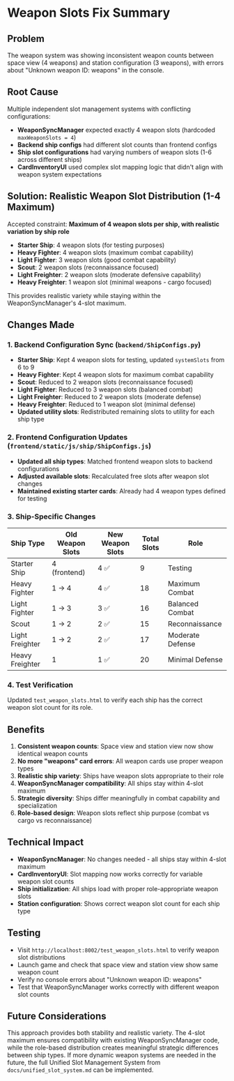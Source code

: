 # Weapon Slots Fix Summary

## Problem
The weapon system was showing inconsistent weapon counts between space view (4 weapons) and station configuration (3 weapons), with errors about "Unknown weapon ID: weapons" in the console.

## Root Cause
Multiple independent slot management systems with conflicting configurations:
- **WeaponSyncManager** expected exactly 4 weapon slots (hardcoded `maxWeaponSlots = 4`)
- **Backend ship configs** had different slot counts than frontend configs
- **Ship slot configurations** had varying numbers of weapon slots (1-6 across different ships)
- **CardInventoryUI** used complex slot mapping logic that didn't align with weapon system expectations

## Solution: Realistic Weapon Slot Distribution (1-4 Maximum)
Accepted constraint: **Maximum of 4 weapon slots per ship, with realistic variation by ship role**

- **Starter Ship**: 4 weapon slots (for testing purposes)
- **Heavy Fighter**: 4 weapon slots (maximum combat capability)
- **Light Fighter**: 3 weapon slots (good combat capability)
- **Scout**: 2 weapon slots (reconnaissance focused)
- **Light Freighter**: 2 weapon slots (moderate defensive capability)  
- **Heavy Freighter**: 1 weapon slot (minimal weapons - cargo focused)

This provides realistic variety while staying within the WeaponSyncManager's 4-slot maximum.

## Changes Made

### 1. Backend Configuration Sync (`backend/ShipConfigs.py`)
- **Starter Ship**: Kept 4 weapon slots for testing, updated `systemSlots` from 6 to 9
- **Heavy Fighter**: Kept 4 weapon slots for maximum combat capability
- **Scout**: Reduced to 2 weapon slots (reconnaissance focused)
- **Light Fighter**: Reduced to 3 weapon slots (balanced combat)
- **Light Freighter**: Reduced to 2 weapon slots (moderate defense)
- **Heavy Freighter**: Reduced to 1 weapon slot (minimal defense)
- **Updated utility slots**: Redistributed remaining slots to utility for each ship type

### 2. Frontend Configuration Updates (`frontend/static/js/ship/ShipConfigs.js`)
- **Updated all ship types**: Matched frontend weapon slots to backend configurations
- **Adjusted available slots**: Recalculated free slots after weapon slot changes
- **Maintained existing starter cards**: Already had 4 weapon types defined for testing

### 3. Ship-Specific Changes
| Ship Type | Old Weapon Slots | New Weapon Slots | Total Slots | Role |
|-----------|------------------|------------------|-------------|------|
| Starter Ship | 4 (frontend) | 4 ✅ | 9 | Testing |
| Heavy Fighter | 1 → 4 | 4 ✅ | 18 | Maximum Combat |
| Light Fighter | 1 → 3 | 3 ✅ | 16 | Balanced Combat |
| Scout | 1 → 2 | 2 ✅ | 15 | Reconnaissance |
| Light Freighter | 1 → 2 | 2 ✅ | 17 | Moderate Defense |
| Heavy Freighter | 1 | 1 ✅ | 20 | Minimal Defense |

### 4. Test Verification
Updated `test_weapon_slots.html` to verify each ship has the correct weapon slot count for its role.

## Benefits
1. **Consistent weapon counts**: Space view and station view now show identical weapon counts
2. **No more "weapons" card errors**: All weapon cards use proper weapon types
3. **Realistic ship variety**: Ships have weapon slots appropriate to their role
4. **WeaponSyncManager compatibility**: All ships stay within 4-slot maximum
5. **Strategic diversity**: Ships differ meaningfully in combat capability and specialization
6. **Role-based design**: Weapon slots reflect ship purpose (combat vs cargo vs reconnaissance)

## Technical Impact
- **WeaponSyncManager**: No changes needed - all ships stay within 4-slot maximum
- **CardInventoryUI**: Slot mapping now works correctly for variable weapon slot counts
- **Ship initialization**: All ships load with proper role-appropriate weapon slots
- **Station configuration**: Shows correct weapon slot count for each ship type

## Testing
- Visit `http://localhost:8002/test_weapon_slots.html` to verify weapon slot distributions
- Launch game and check that space view and station view show same weapon count
- Verify no console errors about "Unknown weapon ID: weapons"
- Test that WeaponSyncManager works correctly with different weapon slot counts

## Future Considerations
This approach provides both stability and realistic variety. The 4-slot maximum ensures compatibility with existing WeaponSyncManager code, while the role-based distribution creates meaningful strategic differences between ship types. If more dynamic weapon systems are needed in the future, the full Unified Slot Management System from `docs/unified_slot_system.md` can be implemented. 